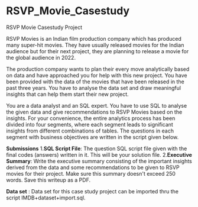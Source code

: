 # RSVP_Movie_Casestudy
RSVP Movie Casestudy Project

RSVP Movies is an Indian film production company which has produced many super-hit movies. They have usually released movies for the Indian audience but for their next project, they are planning to release a movie for the global audience in 2022.

The production company wants to plan their every move analytically based on data and have approached you for help with this new project. You have been provided with the data of the movies that have been released in the past three years. You have to analyse the data set and draw meaningful insights that can help them start their new project. 

You are a data analyst and an SQL expert. You have to use SQL to analyse the given data and give recommendations to RSVP Movies based on the insights. For your convenience, the entire analytics process has been divided into four segments, where each segment leads to significant insights from different combinations of tables. The questions in each segment with business objectives are written in the script given below.

**Submissions**
1.**SQL Script File**: The question SQL script file given with the final codes (answers) written in it. This will be your solution file.
2.**Executive Summary**: Write the executive summary consisting of the important insights derived from the data and some recommendations to be given to RSVP movies for their project. Make sure this summary doesn't exceed 250 words. Save this writeup as a PDF.

**Data set** : Data set for this case study project can be imported thru the script IMDB+dataset+import.sql.
